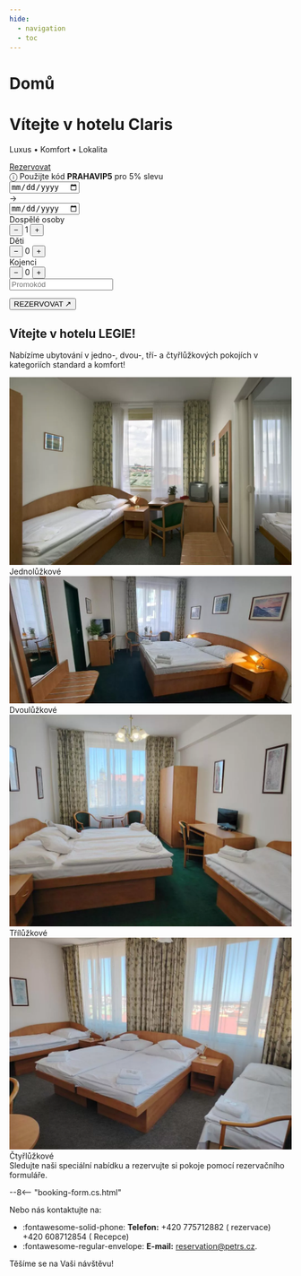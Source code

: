 ```yaml
---
hide:
  - navigation
  - toc
---
```


# Domů 
<!-- START: Full-width Hero Banner -->
<div class="hero-banner">
  <div class="hero-content">
    <h1>Vítejte v hotelu Claris</h1>
    <p>Luxus • Komfort • Lokalita</p>
  </div>
  <div class="mobile-reserve-btn-wrapper">
    <a href="#booking-title" class="mobile-reserve-btn">Rezervovat</a>
  </div>
  <form id="hotelBookingForm" class="reservation-bar" data-lang="cs-CZ">
            <div class="promo-sticker-bar">
              <span>&#9432; Použijte kód <strong>PRAHAVIP5</strong> pro 5% slevu</span>
            </div>
            <div class="res-item">
                <div class="date-container">
                    <input type="date" id="arrivalDate" name="arrivalDate" class="res-date" required/>
                </div>
                <span class="res-arrow">→</span>
                <div class="date-container">
                    <input type="date" id="endDate" name="endDate"  class="res-date" required/>
                </div>
            </div>

  <div class="res-divider"></div>

  <div class="res-item">
      <span class="res-label">Dospělé osoby</span>
      <div class="res-counter">
          <button type="button" onclick="adjustGuests('adults', -1)">−</button>
          <span id="adults" name="selectedAdultCount">1</span>
          <button type="button" onclick="adjustGuests('adults', 1)">+</button>
      </div>
  </div>

  <div class="res-counter-group">
      <span class="res-label">Děti</span>
      <div class="res-counter">
          <button type="button" onclick="adjustGuests('children', -1)">−</button>
          <span id="children" name="selectedChildCount">0</span>
          <button type="button" onclick="adjustGuests('children', 1)">+</button>
      </div>
  </div>

  <div class="res-counter-group">
      <span class="res-label">Kojenci</span>
      <div class="res-counter">
          <button type="button" onclick="adjustGuests('infants', -1)">−</button>
          <span id="infants" name="selectedInfantCount">0</span>
          <button type="button" onclick="adjustGuests('infants', 1)">+</button>
      </div>
  </div>

  <div class="res-divider"></div>

  <div class="res-item promo-input">
      <input type="text" id="promoCode" placeholder="Promokód" />
  </div>

  <button type="submit" class="res-book">REZERVOVAT ↗</button>
</form>
</div>
<!-- END: Full-width Hero Banner -->
<link rel="stylesheet" href="/assets/stylesheets/index.css">

## Vítejte v hotelu LEGIE!

Nabízíme ubytování v jedno-, dvou-, tří- a čtyřlůžkových pokojích v kategoriích standard a komfort!

<!-- START: Room Cards -->
<section class="featured-rooms-section">
  <div class="featured-room" onclick="location.href='02.rooms/#jednoluzkove-pokoje-standard-a-komfort'">
    <img src="/assets/fotky_hotelu/jednoluzko.webp" alt="Jednolůžkový apartmán">
    <div class="room-label">Jednolůžkové</div>
  </div>
  <div class="featured-room" onclick="location.href='02.rooms/#dvouluzkove-pokoje-standard-a-komfort'">
    <img src="/assets/fotky_hotelu/dvojluzko.webp" alt="Dvoulůžkový apartmán">
    <div class="room-label">Dvoulůžkové</div>
  </div>
</section>
<section class="featured-rooms-section">
  <div class="featured-room" onclick="location.href='02.rooms/#triluzkove-pokoje'">
    <img src="/assets/fotky_hotelu/trojluzko.webp" alt="Jednolůžkový apartmán">
    <div class="room-label">Třílůžkové</div>
  </div>
  <div class="featured-room" onclick="location.href='02.rooms/#ctyrluzkove-pokoje'">
    <img src="/assets/fotky_hotelu/ctyrluzko.webp" alt="Dvoulůžkový apartmán">
    <div class="room-label">Čtyřlůžkové</div>
  </div>
</section>
<!-- END: Room Cards -->

<div id="booking-title">Sledujte naši speciální nabídku a rezervujte si pokoje pomocí rezervačního formuláře.</div>

--8<-- "booking-form.cs.html"

Nebo nás kontaktujte na:

- :fontawesome-solid-phone: **Telefon:** +420 775712882 ( rezervace) +420 608712854 ( Recepce)
- :fontawesome-regular-envelope: **E-mail:** reservation@petrs.cz.

Těšíme se na Vaši návštěvu!

